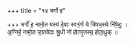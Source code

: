 +++
title = "१४ भर्गो ह"

+++
भर्गो॑ ह॒ नामो॒त यस्य॑ दे॒वाः स्व१॒॑र्ण ये त्रि॑षध॒स्थे नि॑षे॒दुः ।  
अ॒ग्निर्ह॒ नामो॒त जा॒तवे॑दाः श्रु॒धी नो॑ होतरृ॒तस्य॒ होता॒ध्रुक् ॥